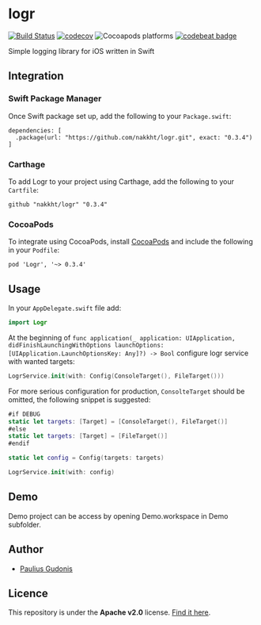# logr

[![Build Status](https://travis-ci.com/nakkht/logr.svg?branch=develop)](https://travis-ci.com/nakkht/logr)
[![codecov](https://codecov.io/gh/nakkht/logr/branch/develop/graph/badge.svg)](https://codecov.io/gh/nakkht/logr)
![Cocoapods platforms](https://img.shields.io/cocoapods/p/Logr?color=green)
[![codebeat badge](https://codebeat.co/badges/22ef8e2e-a141-4c24-94b3-3501d0fe9313)](https://codebeat.co/projects/github-com-nakkht-logr-master)

Simple logging library for iOS written in Swift

## Integration

### Swift Package Manager

Once Swift package set up, add the following to your `Package.swift`:

```
dependencies: [
  .package(url: "https://github.com/nakkht/logr.git", exact: "0.3.4")
]
```

### Carthage

To add Logr to your project using Carthage, add the following to your `Cartfile`:

```
github "nakkht/logr" "0.3.4"
```

### CocoaPods

To integrate using CocoaPods, install [CocoaPods](https://guides.cocoapods.org/using/getting-started.html#getting-started) and include the following in your `Podfile`:

```
pod 'Logr', '~> 0.3.4'
```

## Usage

In your `AppDelegate.swift` file add:

```swift
import Logr
```

At the beginning of `func application(_ application: UIApplication, didFinishLaunchingWithOptions launchOptions: [UIApplication.LaunchOptionsKey: Any]?) -> Bool` configure logr service with wanted targets:

```swift
LogrService.init(with: Config(ConsoleTarget(), FileTarget()))
``` 

For more serious configuration for production, `ConsolteTarget` should be omitted, the following snippet is suggested:

```swift
#if DEBUG
static let targets: [Target] = [ConsoleTarget(), FileTarget()]
#else
static let targets: [Target] = [FileTarget()]
#endif

static let config = Config(targets: targets)

LogrService.init(with: config)
```

## Demo

Demo project can be access by opening Demo.workspace in Demo subfolder.

## Author
* [Paulius Gudonis](pg@neqsoft.com)

## Licence
This repository is under the **Apache v2.0** license. [Find it here](https://github.com/nakkht/logr/blob/master/LICENSE).

